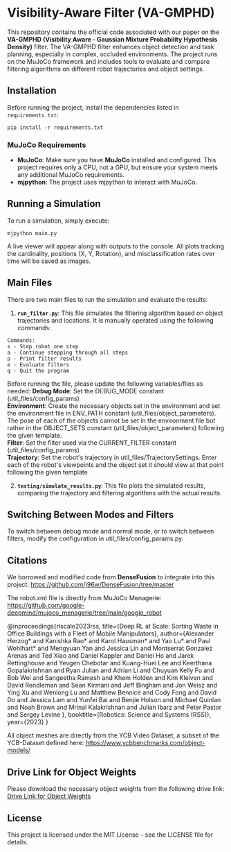 # Visibility-Aware Filter (VA-GMPHD)

This repository contains the official code associated with our paper on the **VA-GMPHD (Visibility Aware - Gaussian Mixture Probability Hypothesis Density)** filter. The VA-GMPHD filter enhances object detection and task planning, especially in complex, occluded environments. The project runs on the MuJoCo framework and includes tools to evaluate and compare filtering algorithms on different robot trajectories and object settings.

## Installation

Before running the project, install the dependencies listed in `requirements.txt`:

```
pip install -r requirements.txt
```

### MuJoCo Requirements

- **MuJoCo**: Make sure you have **MuJoCo** installed and configured. This project requires only a CPU, not a GPU, but ensure your system meets any additional MuJoCo requirements.
- **mjpython**: The project uses mjpython to interact with MuJoCo.

## Running a Simulation

To run a simulation, simply execute:

```
mjpython main.py
```

A live viewer will appear along with outputs to the console. All plots tracking the cardinality, positions (X, Y, Rotation), and misclassification rates over time will be saved as images.

## Main Files

There are two main files to run the simulation and evaluate the results:

1. **`run_filter.py`**: This file simulates the filtering algorithm based on object trajectories and locations. It is manually operated using the following commands:

```
Commands:
s - Step robot one step
a - Continue stepping through all steps
p - Print filter results
e - Evaluate filters
q - Quit the program
```
Before running the file, please update the following variables/files as needed:
**Debug Mode**: Set the DEBUG_MODE constant (util_files/config_params) <br>
**Environment**: Create the necessary objects set in the environment and set the environment file in ENV_PATH constant (util_files/object_parameters). The pose of each of the objects cannot be set in the environment file but rather in the OBJECT_SETS constant (util_files/object_parameters) following the given template.  <br>
**Filter**: Set the filter used via the CURRENT_FILTER constant (util_files/config_params) <br>
**Trajectory**: Set the robot's trajectory in util_files/TrajectorySettings. Enter each of the robot's viewpoints and the object set it should view at that point following the given template <br>

2. **`testing/simulate_results.py`**: This file plots the simulated results, comparing the trajectory and filtering algorithms with the actual results.

## Switching Between Modes and Filters

To switch between debug mode and normal mode, or to switch between filters, modify the configuration in util_files/config_params.py.

## Citations

We borrowed and modified code from **DenseFusion** to integrate into this project:
https://github.com/j96w/DenseFusion/tree/master

The robot.xml file is directly from MuJoCo Menagerie: https://github.com/google-deepmind/mujoco_menagerie/tree/main/google_robot

@inproceedings{rlscale2023rss,
title={Deep RL at Scale: Sorting Waste in Office Buildings with a Fleet of Mobile Manipulators},
author={Alexander Herzog* and Kanishka Rao* and Karol Hausman* and Yao Lu* and Paul Wohlhart\* and Mengyuan Yan and Jessica Lin and Montserrat Gonzalez Arenas and Ted Xiao and Daniel Kappler and Daniel Ho and Jarek Rettinghouse and Yevgen Chebotar and Kuang-Huei Lee and Keerthana Gopalakrishnan and Ryan Julian and Adrian Li and Chuyuan Kelly Fu and Bob Wei and Sangeetha Ramesh and Khem Holden and Kim Kleiven and David Rendleman and Sean Kirmani and Jeff Bingham and Jon Weisz and Ying Xu and Wenlong Lu and Matthew Bennice and Cody Fong and David Do and Jessica Lam and Yunfei Bai and Benjie Holson and Michael Quinlan and Noah Brown and Mrinal Kalakrishnan and Julian Ibarz and Peter Pastor and Sergey Levine
},
booktitle={Robotics: Science and Systems (RSS)},
year={2023}
}

All object meshes are directly from the YCB Video Dataset, a subset of the YCB-Dataset defined here: https://www.ycbbenchmarks.com/object-models/

## Drive Link for Object Weights

Please download the necessary object weights from the following drive link: [Drive Link for Object Weights]()

## License

This project is licensed under the MIT License - see the LICENSE file for details.

